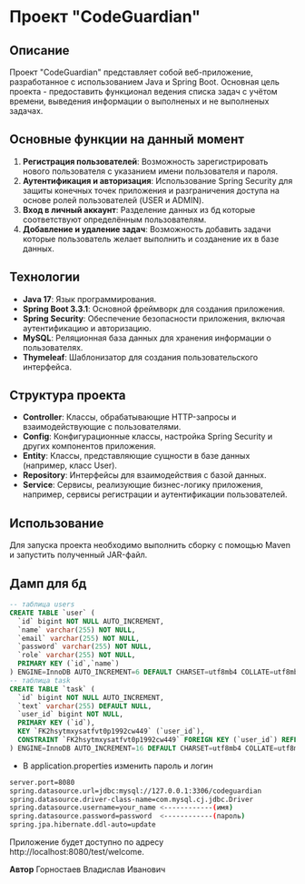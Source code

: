 # Проект "CodeGuardian"

## Описание
Проект "CodeGuardian" представляет собой веб-приложение, разработанное с использованием Java и Spring Boot. Основная цель проекта - предоставить функционал ведения
списка задач с учётом времени, выведения информации о выполненых и не выполненых задачах.

## Основные функции на данный момент
1. **Регистрация пользователей**: Возможность зарегистрировать нового пользователя с указанием имени пользователя и пароля.
2. **Аутентификация и авторизация**: Использование Spring Security для защиты конечных точек приложения и разграничения доступа на основе ролей пользователей (USER и ADMIN).
3. **Вход в личный аккаунт**: Разделение данных из бд которые соответствуют определённым пользователям.
4. **Добавление и удаление задач**: Возможность добавить задачи которые пользователь желает выполнить и созданение их в базе данных.

## Технологии
- **Java 17**: Язык программирования.
- **Spring Boot 3.3.1**: Основной фреймворк для создания приложения.
- **Spring Security**: Обеспечение безопасности приложения, включая аутентификацию и авторизацию.
- **MySQL**: Реляционная база данных для хранения информации о пользователях.
- **Thymeleaf**: Шаблонизатор для создания пользовательского интерфейса.

## Структура проекта
- **Controller**: Классы, обрабатывающие HTTP-запросы и взаимодействующие с пользователями.
- **Config**: Конфигурационные классы, настройка Spring Security и других компонентов приложения.
- **Entity**: Классы, представляющие сущности в базе данных (например, класс User).
- **Repository**: Интерфейсы для взаимодействия с базой данных.
- **Service**: Сервисы, реализующие бизнес-логику приложения, например, сервисы регистрации и аутентификации пользователей.

## Использование
Для запуска проекта необходимо выполнить сборку с помощью Maven и запустить полученный JAR-файл.

## Дамп для бд
```sql
-- таблица users
CREATE TABLE `user` (
  `id` bigint NOT NULL AUTO_INCREMENT,
  `name` varchar(255) NOT NULL,
  `email` varchar(255) NOT NULL,
  `password` varchar(255) NOT NULL,
  `role` varchar(255) NOT NULL,
  PRIMARY KEY (`id`,`name`)
) ENGINE=InnoDB AUTO_INCREMENT=6 DEFAULT CHARSET=utf8mb4 COLLATE=utf8mb4_0900_ai_ci
-- таблица task
CREATE TABLE `task` (
  `id` bigint NOT NULL AUTO_INCREMENT,
  `text` varchar(255) DEFAULT NULL,
  `user_id` bigint NOT NULL,
  PRIMARY KEY (`id`),
  KEY `FK2hsytmxysatfvt0p1992cw449` (`user_id`),
  CONSTRAINT `FK2hsytmxysatfvt0p1992cw449` FOREIGN KEY (`user_id`) REFERENCES `user` (`id`)
) ENGINE=InnoDB AUTO_INCREMENT=16 DEFAULT CHARSET=utf8mb4 COLLATE=utf8mb4_0900_ai_ci

```

- В application.properties изменить пароль и логин

```bash
server.port=8080
spring.datasource.url=jdbc:mysql://127.0.0.1:3306/codeguardian
spring.datasource.driver-class-name=com.mysql.cj.jdbc.Driver
spring.datasource.username=your_name <------------(имя)
spring.datasource.password=password  <------------(пароль)
spring.jpa.hibernate.ddl-auto=update
```

Приложение будет доступно по адресу http://localhost:8080/test/welcome.

**Автор**
Горностаев Владислав Иванович
